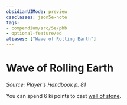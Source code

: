 ```yaml
---
obsidianUIMode: preview
cssclasses: json5e-note
tags:
- compendium/src/5e/phb
- optional-feature/ed
aliases: ["Wave of Rolling Earth"]
---
```

# Wave of Rolling Earth
*Source: Player's Handbook p. 81* 

You can spend 6 ki points to cast [wall of stone](../spells/wall-of-stone.md#).